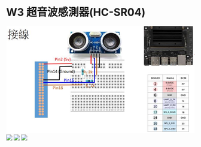 # W3 超音波感測器(HC-SR04)
<img src="W3：GPIO程式設計/HC-SR04.JPG">  
<img src="https://github.com/kuchyang/IoT_Projects/blob/main/W3%EF%BC%9AGPIO%E7%A8%8B%E5%BC%8F%E8%A8%AD%E8%A8%88/20210310_1_Breadboard.jpg" height="300">
<img src="https://github.com/kuchyang/IoT_Projects/blob/main/W3%EF%BC%9AGPIO%E7%A8%8B%E5%BC%8F%E8%A8%AD%E8%A8%88/20210310_2_Breadboard.jpg" height="300">
<img src="https://github.com/kuchyang/IoT_Projects/blob/main/W3%EF%BC%9AGPIO%E7%A8%8B%E5%BC%8F%E8%A8%AD%E8%A8%88/20210310_1_Jetson.jpg" height="300">
